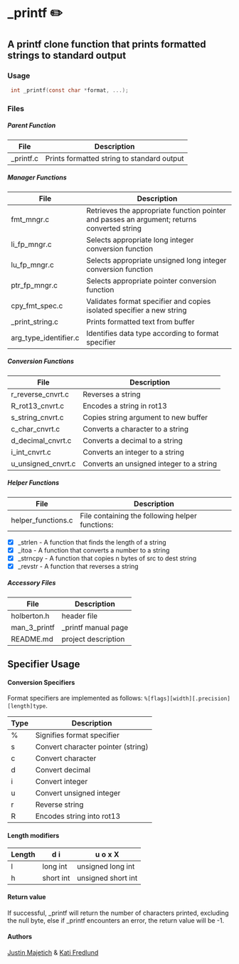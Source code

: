 # \_printf :pencil2:
## A printf clone function that prints formatted strings to standard output 

### **Usage**
```c
 int _printf(const char *format, ...);
```

### Files

##### Parent Function

File | Description
-------|----------------------
\_printf.c | Prints formatted string to standard output

##### Manager Functions

File | Description
-------|----------------------
fmt_mngr.c | Retrieves the appropriate function pointer and passes an argument; returns converted string
li_fp_mngr.c | Selects appropriate long integer conversion function
lu_fp_mngr.c | Selects appropriate unsigned long integer conversion function
ptr_fp_mngr.c | Selects appropriate pointer conversion function
cpy_fmt_spec.c | Validates format specifier and copies isolated specifier a new string
\_print_string.c | Prints formatted text from buffer
arg_type_identifier.c | Identifies data type according to format specifier
##### Conversion Functions

File | Description
-------|----------------------
r_reverse_cnvrt.c | Reverses a string
R_rot13_cnvrt.c | Encodes a string in rot13
s_string_cnvrt.c | Copies string argument to new buffer
c_char_cnvrt.c | Converts a character to a string
d_decimal_cnvrt.c | Converts a decimal to a string
i_int_cnvrt.c | Converts an integer to a string
u_unsigned_cnvrt.c | Converts an unsigned integer to a string

##### Helper Functions

File | Description
-------|----------------------
helper_functions.c | File containing the following helper functions:
- [x] \_strlen - A function that finds the length of a string
- [x] \_itoa - A function that converts a number to a string
- [x] \_strncpy - A function that copies n bytes of src to dest string
- [x] \_revstr - A function that reverses a string

##### Accessory Files

File | Description
-------|----------------------
holberton.h | header file
man_3_printf | \_printf manual page
README.md | project description

## Specifier Usage

#### Conversion Specifiers
Format specifiers are implemented as follows: `%[flags][width][.precision][length]type`.

Type | Description
-------|----------------------
% | Signifies format specifier
s | Convert character pointer (string)
c | Convert character
d | Convert decimal
i | Convert integer
u | Convert unsigned integer
r | Reverse string
R | Encodes string into rot13

#### Length modifiers
Length | d i | u o x X
-------|----------|----------------------
l |long int | unsigned long int
h |short int | unsigned short int

#### Return value
If successful, \_printf will return the number of characters printed, excluding the null byte, else if \_printf encounters an error, the return value will be -1.

#### Authors
[Justin Majetich](https://github.com/justinmajetich) & [Kati Fredlund](https://github.com/kfredlund)
